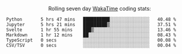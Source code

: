 <!--<p align="center">
  <img width="auto" src ="https://github-readme-stats.vercel.app/api/top-langs/?username=syrkis&layout=compact&hide_border=true&theme=darcula&bg_color=00000000&langs_count=6&hide=jupyter%20notebook,JavaScript,HTML" width = 400>
      <img src ="https://github-readme-streak-stats.herokuapp.com?user=syrkis&theme=darcula&hide_border=true&background=FFFFFF00" width = 400>

</p>-->
<p align="center">Rolling seven day <a href='https://wakatime.com/'> WakaTime</a> coding stats:</p>
<!--START_SECTION:waka-->

```text
Python       5 hrs 47 mins   ██████████░░░░░░░░░░░░░░░   40.48 %
Jupyter      5 hrs 21 mins   █████████▒░░░░░░░░░░░░░░░   37.51 %
Svelte       1 hr 55 mins    ███▒░░░░░░░░░░░░░░░░░░░░░   13.46 %
Markdown     1 hr 12 mins    ██░░░░░░░░░░░░░░░░░░░░░░░   08.43 %
TypeScript   0 secs          ░░░░░░░░░░░░░░░░░░░░░░░░░   00.08 %
CSV/TSV      0 secs          ░░░░░░░░░░░░░░░░░░░░░░░░░   00.04 %
```

<!--END_SECTION:waka-->
